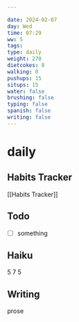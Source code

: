 ```yaml
---

date: 2024-02-07
day: Wed
time: 07:29
ww: 5
tags:
type: daily
weight: 270
dietcokes: 8
walking: 0
pushups: 15
situps: 15
water: false
brushing: false
typing: false
spanish: false
writing: false
---
```


# daily

## Habits Tracker
[[Habits Tracker]]

## Todo
- [ ] something
## Haiku
5
7
5
## Writing
prose
